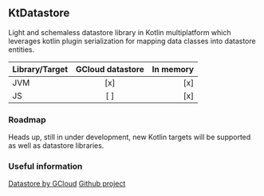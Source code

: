## KtDatastore

Light and schemaless datastore library in Kotlin multiplatform which leverages kotlin plugin serialization 
for mapping data classes into datastore entities.

| Library/Target | GCloud datastore | In memory |
|----------------|:----------------:|----------:|
| JVM            |       [x]        |       [x] |
| JS             |       [ ]        |       [x] |

### Roadmap

Heads up, still in under development, new Kotlin targets will be supported as well as datastore libraries.


### Useful information

[Datastore by GCloud](https://cloud.google.com/datastore/)
[Github project](https://github.com/googleapis/java-datastore)
